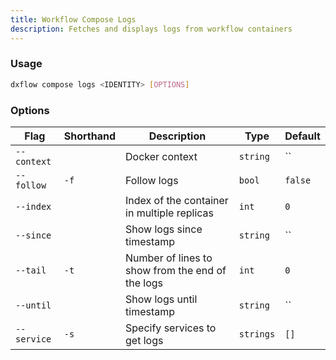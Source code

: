```yaml
---
title: Workflow Compose Logs 
description: Fetches and displays logs from workflow containers
---
```


### Usage

```bash [Terminal]
dxflow compose logs <IDENTITY> [OPTIONS]
```

### Options

| Flag | Shorthand | Description | Type | Default |
|------|-----------|-------------|------|---------|
| `--context` |  | Docker context | `string` | `` |
| `--follow` | `-f` | Follow logs | `bool` | `false` |
| `--index` |  | Index of the container in multiple replicas | `int` | `0` |
| `--since` |  | Show logs since timestamp | `string` | `` |
| `--tail` | `-t` | Number of lines to show from the end of the logs | `int` | `0` |
| `--until` |  | Show logs until timestamp | `string` | `` |
| `--service` | `-s` | Specify services to get logs | `strings` | `[]` |

